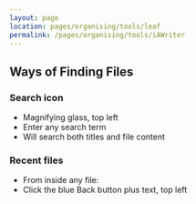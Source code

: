```yaml
---
layout: page
location: pages/organising/tools/leaf
permalink: /pages/organising/tools/iAWriter
---
```


## Ways of Finding Files

### Search icon

- Magnifying glass, top left
- Enter any search term
- Will search both titles and file content

### Recent files

- From inside any file:
- Click the blue Back button plus text, top left